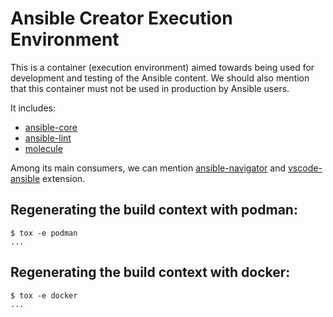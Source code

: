 # Ansible Creator Execution Environment

This is a container (execution environment) aimed towards being used
for development and testing of the Ansible content. We should also mention
that this container must not be used in production by Ansible users.

It includes:

- [ansible-core]
- [ansible-lint]
- [molecule]

Among its main consumers, we can mention [ansible-navigator] and
[vscode-ansible] extension.

[ansible-core]: https://github.com/ansible/ansible
[ansible-lint]: https://github.com/ansible/ansible-lint
[ansible-navigator]: https://github.com/ansible/ansible-navigator
[molecule]: https://github.com/ansible-community/molecule
[vscode-ansible]: https://github.com/ansible/vscode-ansible

## Regenerating the build context with podman:

```console
$ tox -e podman
...
```

## Regenerating the build context with docker:

```console
$ tox -e docker
...
```
